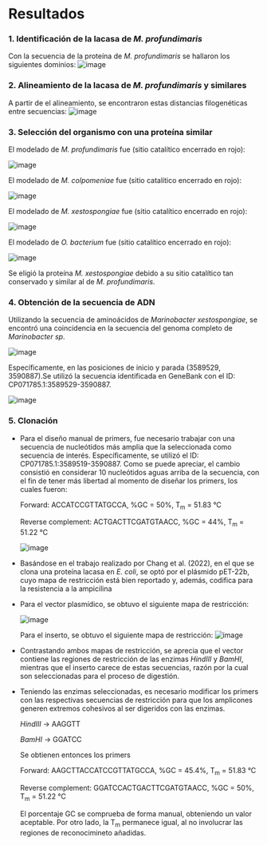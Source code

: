 # Resultados
### 1. Identificación de la lacasa de _M. profundimaris_
Con la secuencia de la proteína de _M. profundimaris_ se hallaron los siguientes dominios:
![image](https://github.com/user-attachments/assets/e44fdf94-f479-48ae-95be-aa8324fb3b24)

### 2. Alineamiento de la lacasa de _M. profundimaris_ y similares
A partir de el alineamiento, se encontraron estas distancias filogenéticas entre secuencias:
![image](https://github.com/user-attachments/assets/1e8fc9fe-959c-49d5-a304-0f9d42c66982)

### 3. Selección del organismo con una proteína similar
El modelado de _M. profundimaris_ fue (sitio catalítico encerrado en rojo):

![image](https://github.com/user-attachments/assets/ac5c7617-3fdf-46d2-93a3-67e151370347)

El modelado de _M. colpomeniae_ fue (sitio catalítico encerrado en rojo):

![image](https://github.com/user-attachments/assets/9c42eab9-9b69-4aea-a644-0830c0c1eb10)

El modelado de _M. xestospongiae_ fue (sitio catalítico encerrado en rojo):

![image](https://github.com/user-attachments/assets/ad4d7166-fc19-44d0-a096-675bb1d56f02)

El modelado de _O. bacterium_ fue (sitio catalítico encerrado en rojo):

![image](https://github.com/user-attachments/assets/838ea515-d4a2-48bd-ae75-713efa512103)

Se eligió la proteína _M. xestospongiae_ debido a su sitio catalítico tan conservado y similar al de _M. profundimaris_.

### 4. Obtención de la secuencia de ADN
Utilizando la secuencia de aminoácidos de _Marinobacter xestospongiae_, se encontró una coincidencia en la secuencia del genoma completo de _Marinobacter sp_.

![image](https://github.com/user-attachments/assets/5b367458-00f0-4393-b17c-e77f24cd86b2)

Específicamente, en las posiciones de inicio y parada (3589529, 3590887).Se utilizó la secuencia identificada en GeneBank con el ID: CP071785.1:3589529-3590887.

![image](https://github.com/user-attachments/assets/5a6ccaa9-36e8-4a8a-9762-55f7f0a04e6a)

### 5. Clonación
- Para el diseño manual de primers, fue necesario trabajar con una secuencia de nucleótidos más amplia que la seleccionada como secuencia de interés. Específicamente, se utilizó el ID: CP071785.1:3589519-3590887. Como se puede apreciar, el cambio consistió en considerar 10 nucleótidos aguas arriba de la secuencia, con el fin de tener más libertad al momento de diseñar los primers, los cuales fueron:

  Forward: ACCATCCGTTATGCCA, %GC = 50%, T<sub>m</sub> = 51.83 °C

  Reverse complement: ACTGACTTCGATGTAACC, %GC = 44%, T<sub>m</sub> = 51.22 °C

  ![image](https://github.com/user-attachments/assets/61fbbdfd-79f1-4598-bff7-2c26b6c5599b)

  
- Basándose en el trabajo realizado por Chang et al. (2022), en el que se clona una proteína lacasa en _E. coli_, se optó por el plásmido pET-22b, cuyo mapa de restricción está bien reportado y, además, codifica para la resistencia a la ampicilina
- Para el vector plasmídico, se obtuvo el siguiente mapa de restricción:
  
  ![image](https://github.com/user-attachments/assets/0c21cd60-daf1-4af8-895c-275f83f5f3a9)
  
  Para el inserto, se obtuvo el siguiente mapa de restricción:
  ![image](https://github.com/user-attachments/assets/7aa43027-88c7-4770-9d0c-93f713b888f4)

- Contrastando ambos mapas de restricción, se aprecia que el vector contiene las regiones de restricción de las enzimas _HindIII_ y _BamHI_, mientras que el inserto carece de estas secuencias, razón por la cual son seleccionadas para el proceso de digestión.
- Teniendo las enzimas seleccionadas, es necesario modificar los primers con las respectivas secuencias de restricción para que los amplicones generen extremos cohesivos al ser digeridos con las enzimas.

  _HindIII_ → AAGGTT

  _BamHI_ → GGATCC

  Se obtienen entonces los primers

  Forward: AAGCTTACCATCCGTTATGCCA, %GC = 45.4%, T<sub>m</sub> = 51.83 °C
  
  Reverse complement: GGATCCACTGACTTCGATGTAACC, %GC = 50%, T<sub>m</sub> = 51.22 °C

  El porcentaje GC se comprueba de forma manual, obteniendo un valor aceptable. Por otro lado, la T<sub>m</sub> permanece igual, al no involucrar las regiones de reconocimineto añadidas. 

